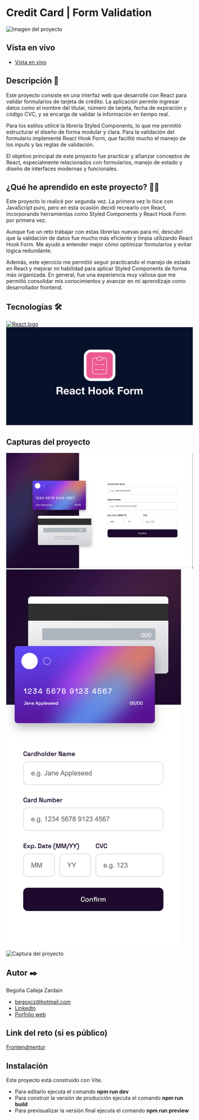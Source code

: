 # Credit Card | Form Validation

<p>
    <img src="design/mockup-laptop.png" alt="Imagen del proyecto">
</p>

## Vista en vivo

<ul>
    <li>
        <a target="_blank" href="">Vista en vivo</a>
    </li>
</ul>

## Descripción 📑

Este proyecto consiste en una interfaz web que desarrollé con React para validar formularios de tarjeta de crédito. La aplicación permite ingresar datos como el nombre del titular, número de tarjeta, fecha de expiración y código CVC, y se encarga de validar la información en tiempo real.

Para los estilos utilicé la librería Styled Components, lo que me permitió estructurar el diseño de forma modular y clara. Para la validación del formulario implementé React Hook Form, que facilitó mucho el manejo de los inputs y las reglas de validación.

El objetivo principal de este proyecto fue practicar y afianzar conceptos de React, especialmente relacionados con formularios, manejo de estado y diseño de interfaces modernas y funcionales.

## ¿Qué he aprendido en este proyecto? 🙇🏻

Este proyecto lo realicé por segunda vez. La primera vez lo hice con JavaScript puro, pero en esta ocasión decidí recrearlo con React, incorporando herramientas como Styled Components y React Hook Form por primera vez.

Aunque fue un reto trabajar con estas librerías nuevas para mí, descubrí que la validación de datos fue mucho más eficiente y limpia utilizando React Hook Form. Me ayudó a entender mejor cómo optimizar formularios y evitar lógica redundante.

Además, este ejercicio me permitió seguir practicando el manejo de estado en React y mejorar mi habilidad para aplicar Styled Components de forma más organizada. En general, fue una experiencia muy valiosa que me permitió consolidar mis conocimientos y avanzar en mi aprendizaje como desarrollador frontend.

## Tecnologías 🛠

<!-- Iconos sacados de: https://github.com/alexandresanlim/Badges4-README.md-Profile?tab=readme-ov-file#-languages- -->

<p>
    <a href="https://es.wikipedia.org/wiki/React">
        <img src="https://img.shields.io/badge/React-20232A?style=for-the-badge&logo=react&logoColor=61DAFB" alt="React logo">
    </a>
    <a href="https://react-hook-form.com/get-started">
        <img src="design/react-hook-form-logo-e681fe273970a711a415b1f8ce13871c.png" alt="React Hook logo">
    </a>
</p>

## Capturas del proyecto

<p>
   <img src="design/desktop-overview.png" alt="Captura del proyecto">
   <img src="design/mobile-overview.png" alt="Captura del proyecto">
   <img src="design/mockup-phone.png" alt="Captura del proyecto">
</p>

## Autor ✒️

Begoña Calleja Zardain

<ul>
    <li>
        <a href="begoxcz@hotmail.com">begoxcz@hotmail.com</a>
    </li>
    <li>
        <a href="www.linkedin.com/in/begona-calleja-zardain">LinkedIn</a>
    </li>
    <li>
        <a href="www.begocallejazardain.com">Porfolio web</a>
    </li>
</ul>

## Link del reto (si es público)

<a href="https://www.frontendmentor.io/challenges/interactive-card-details-form-XpS8cKZDWw">Frontendmentor</a>

## Instalación

Este proyecto está construido con Vite.

- Para editarlo ejecuta el comando <b>npm run dev</b>
- Para construir la versión de producción ejecuta el comando <b>npm run build</b>
- Para previsualizar la versión final ejecuta el comando <b>npm run preview</b>

